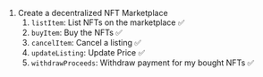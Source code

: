 1. Create a decentralized NFT Marketplace
   1. `listItem`: List NFTs on the marketplace ✅
   2. `buyItem`: Buy the NFTs ✅
   3. `cancelItem`: Cancel a listing ✅
   4. `updateListing`: Update Price ✅
   5. `withdrawProceeds`: Withdraw payment for my bought NFTs ✅